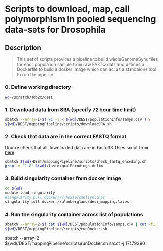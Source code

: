 # Scripts to download, map, call polymorphism in pooled sequencing data-sets for Drosophila

## Description
> This set of scripts provides a pipeline to build wholeGenomeSync files for each population sample from raw FASTQ data and defines a Dockerfile to build a docker image which can act as a standalone tool to run the pipeline.

### 0. Define working directory
```bash
wd=/scratch/aob2x/dest
```

### 1. Download data from SRA (specify 72 hour time limit)
```bash
sbatch --array=1-$( wc -l < ${wd}/DEST/populationInfo/samps.csv ) \
${wd}/DEST/mappingPipeline/scripts/downloadSRA.sh
```

### 2. Check that data are in the correct FASTQ format
Double check that all downloaded data are in Fastq33. Uses script from [here](https://github.com/brentp/bio-playground/blob/master/reads-utils/guess-encoding.py). </br>

```bash
sbatch ${wd}/DEST/mappingPipeline/scripts/check_fastq_encoding.sh
grep -v "1.8" ${wd}/fastq/qualEncodings.delim
```

### 3. Build singularity container from docker image
```bash
cd ${wd}
module load singularity
#singularity pull docker://jho5ze/dmelsync:hpc
singularity pull docker://alanbergland/dest_mapping:latest
```

### 4. Run the singularity container across list of populations
```bash
sbatch --array=2-$( cat ${wd}/DEST/populationInfo/samps.csv | cut -f1,14 -d',' | grep -v "NA" | wc -l ) \
${wd}/DEST/mappingPipeline/scripts/runDocker.sh
```

sbatch --array=2 \
${wd}/DEST/mappingPipeline/scripts/runDocker.sh
sacct -j 17479390
